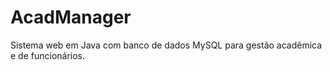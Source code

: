 # AcadManager
Sistema web em Java com banco de dados MySQL para gestão acadêmica e de funcionários.
